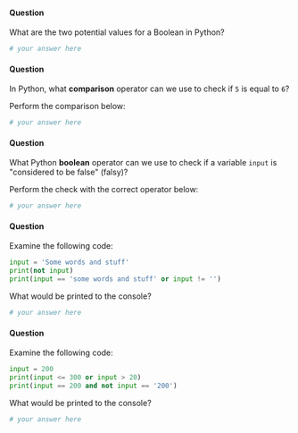 #### Question

What are the two potential values for a Boolean in Python?

```py
# your answer here
```

#### Question

In Python, what **comparison** operator can we use to check if `5` is equal to `6`?

Perform the comparison below:

```py
# your answer here
```

#### Question

What Python **boolean** operator can we use to check if a variable `input` is "considered to be false" (falsy)?

Perform the check with the correct operator below:

```py
# your answer here
```

#### Question

Examine the following code:

```py
input = 'Some words and stuff'
print(not input)
print(input == 'some words and stuff' or input != '')
```

What would be printed to the console?

```py
# your answer here
```

#### Question

Examine the following code:

```py
input = 200
print(input <= 300 or input > 20)
print(input == 200 and not input == '200')
```

What would be printed to the console?

```py
# your answer here
```
